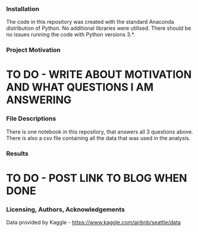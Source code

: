 ### Installation
The code in this repository was created with the standard Anaconda distribution of Python. No additional libraries were utilised. There should be no issues running the code with Python versions 3.*.

### Project Motivation
# TO DO - WRITE ABOUT MOTIVATION AND WHAT QUESTIONS I AM ANSWERING

### File Descriptions
There is one notebook in this repository, that answers all 3 questions above. 
There is also a csv file containing all the data that was used in the analysis. 

### Results
# TO DO - POST LINK TO BLOG WHEN DONE

### Licensing, Authors, Acknowledgements
Data provided by Kaggle - https://www.kaggle.com/airbnb/seattle/data 
